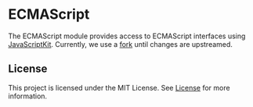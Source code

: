 # ECMAScript

The ECMAScript module provides access to ECMAScript interfaces using [JavaScriptKit](https://github.com/kateinoigakukun/JavaScriptKit). Currently, we use a [fork](https://github.com/Unkaputtbar/JavaScriptKit/tree/feature/webidl-support) until changes are upstreamed.

## License
This project is licensed under the MIT License. See [License](https://github.com/Apodini/webidl2swift/blob/master/LICENSE) for more information.
